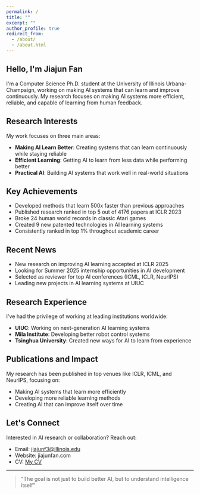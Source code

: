```yaml
---
permalink: /
title: ""
excerpt: ""
author_profile: true
redirect_from: 
  - /about/
  - /about.html
---
```

  
## Hello, I'm Jiajun Fan

I'm a Computer Science Ph.D. student at the University of Illinois Urbana-Champaign, working on making AI systems that can learn and improve continuously. My research focuses on making AI systems more efficient, reliable, and capable of learning from human feedback.

## Research Interests


My work focuses on three main areas:
- **Making AI Learn Better**: Creating systems that can learn continuously while staying reliable
- **Efficient Learning**: Getting AI to learn from less data while performing better
- **Practical AI**: Building AI systems that work well in real-world situations

## Key Achievements 

- Developed methods that learn 500x faster than previous approaches
- Published research ranked in top 5 out of 4176 papers at ICLR 2023
- Broke 24 human world records in classic Atari games
- Created 9 new patented technologies in AI learning systems
- Consistently ranked in top 1% throughout academic career

## Recent News

- New research on improving AI learning accepted at ICLR 2025
- Looking for Summer 2025 internship opportunities in AI development
- Selected as reviewer for top AI conferences (ICML, ICLR, NeurIPS)
- Leading new projects in AI learning systems at UIUC

## Research Experience

I've had the privilege of working at leading institutions worldwide:
- **UIUC**: Working on next-generation AI learning systems
- **Mila Institute**: Developing better robot control systems
- **Tsinghua University**: Created new ways for AI to learn from experience

## Publications and Impact

My research has been published in top venues like ICLR, ICML, and NeurIPS, focusing on:
- Making AI systems that learn more efficiently
- Developing more reliable learning methods
- Creating AI that can improve itself over time

## Let's Connect

Interested in AI research or collaboration? Reach out:
- Email: jiajunf3@illinois.edu
- Website: jiajunfan.com
- CV: [My CV](files/CV.pdf)

---

> "The goal is not just to build better AI, but to understand intelligence itself"